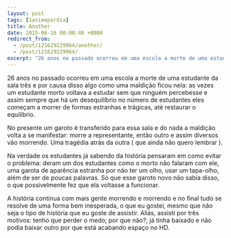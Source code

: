 ```yaml
---
layout: post
tags: [1animepordia]
title: Another
date: 2015-06-16 00:00:40 +0000
redirect_from:
  - /post/121629229964/another/
  - /post/121629229964/
excerpt: "26 anos no passado ocorreu em uma escola a morte de uma estudante da sala três e por causa disso algo como uma maldição ficou nela: as vezes um estudante morto voltava a estudar sem que ninguém percebesse e assim sempre que há um desequilíbrio no número de estudantes eles começam a morrer de formas estranhas e trágicas, até restaurar o equilíbrio."
---
```


26 anos no passado ocorreu em uma escola a morte de uma estudante da
sala três e por causa disso algo como uma maldição ficou nela: as vezes
um estudante morto voltava a estudar sem que ninguém percebesse e assim
sempre que há um desequilíbrio no número de estudantes eles começam a
morrer de formas estranhas e trágicas, até restaurar o equilíbrio.

No presente um garoto é transferido para essa sala e do nada a maldição
volta a se manifestar: morre a representante, então outro e assim
diversos vão morrendo. Uma tragédia atrás da outra ( que ainda não quero
lembrar ).

Na verdade os estudantes já sabendo da história pensaram em como evitar
o problema: deram um dos estudantes como o morto não falaram com ele,
uma garota de aparência estranha por não ter um olho, usar um tapa-olho,
além de ser de poucas palavras. Só que esse garoto novo não sabia disso,
o que possivelmente fez que ela voltasse a funcionar.

A história continua com mais gente morrendo e morrendo e no final tudo
se resolve de uma forma bem inesperada, o que eu gostei, mesmo que não
seja o tipo de história que eu goste de assistir. Aliás, assisti por
três motivos: tenho que perder o medo; por que não?; já tinha baixado e
não podia baixar outro por que está acabando espaço no HD.


